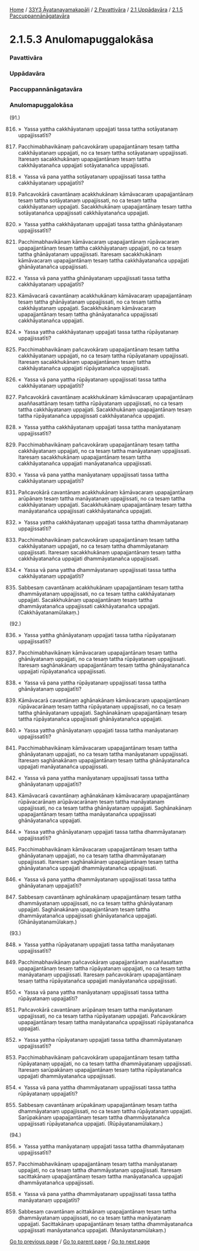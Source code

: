 
[Home](/) / [33Y3 Āyatanayamakapāḷi](/tipitaka/33Y3.md) / [2 Pavattivāra](/tipitaka/33Y3/2.md) / [2.1 Uppādavāra](/tipitaka/33Y3/2/2.1.md) / [2.1.5 Paccuppannānāgatavāra](/tipitaka/33Y3/2/2.1/2.1.5.md)

# 2.1.5.3 Anulomapuggalokāsa

### Pavattivāra

### Uppādavāra

### Paccuppannānāgatavāra

### Anulomapuggalokāsa

(91.)

816. »  Yassa yattha cakkhāyatanaṃ uppajjati tassa tattha sotāyatanaṃ uppajjissatīti?

817. Pacchimabhavikānaṃ pañcavokāraṃ upapajjantānaṃ tesaṃ tattha cakkhāyatanaṃ uppajjati, no ca tesaṃ tattha sotāyatanaṃ uppajjissati. Itaresaṃ sacakkhukānaṃ upapajjantānaṃ tesaṃ tattha cakkhāyatanañca uppajjati sotāyatanañca uppajjissati.

818. «  Yassa vā pana yattha sotāyatanaṃ uppajjissati tassa tattha cakkhāyatanaṃ uppajjatīti?

819. Pañcavokārā cavantānaṃ acakkhukānaṃ kāmāvacaraṃ upapajjantānaṃ tesaṃ tattha sotāyatanaṃ uppajjissati, no ca tesaṃ tattha cakkhāyatanaṃ uppajjati. Sacakkhukānaṃ upapajjantānaṃ tesaṃ tattha sotāyatanañca uppajjissati cakkhāyatanañca uppajjati.

820. »  Yassa yattha cakkhāyatanaṃ uppajjati tassa tattha ghānāyatanaṃ uppajjissatīti?

821. Pacchimabhavikānaṃ kāmāvacaraṃ upapajjantānaṃ rūpāvacaraṃ upapajjantānaṃ tesaṃ tattha cakkhāyatanaṃ uppajjati, no ca tesaṃ tattha ghānāyatanaṃ uppajjissati. Itaresaṃ sacakkhukānaṃ kāmāvacaraṃ upapajjantānaṃ tesaṃ tattha cakkhāyatanañca uppajjati ghānāyatanañca uppajjissati.

822. «  Yassa vā pana yattha ghānāyatanaṃ uppajjissati tassa tattha cakkhāyatanaṃ uppajjatīti?

823. Kāmāvacarā cavantānaṃ acakkhukānaṃ kāmāvacaraṃ upapajjantānaṃ tesaṃ tattha ghānāyatanaṃ uppajjissati, no ca tesaṃ tattha cakkhāyatanaṃ uppajjati. Sacakkhukānaṃ kāmāvacaraṃ upapajjantānaṃ tesaṃ tattha ghānāyatanañca uppajjissati cakkhāyatanañca uppajjati.

824. »  Yassa yattha cakkhāyatanaṃ uppajjati tassa tattha rūpāyatanaṃ uppajjissatīti?

825. Pacchimabhavikānaṃ pañcavokāraṃ upapajjantānaṃ tesaṃ tattha cakkhāyatanaṃ uppajjati, no ca tesaṃ tattha rūpāyatanaṃ uppajjissati. Itaresaṃ sacakkhukānaṃ upapajjantānaṃ tesaṃ tattha cakkhāyatanañca uppajjati rūpāyatanañca uppajjissati.

826. «  Yassa vā pana yattha rūpāyatanaṃ uppajjissati tassa tattha cakkhāyatanaṃ uppajjatīti?

827. Pañcavokārā cavantānaṃ acakkhukānaṃ kāmāvacaraṃ upapajjantānaṃ asaññasattānaṃ tesaṃ tattha rūpāyatanaṃ uppajjissati, no ca tesaṃ tattha cakkhāyatanaṃ uppajjati. Sacakkhukānaṃ upapajjantānaṃ tesaṃ tattha rūpāyatanañca uppajjissati cakkhāyatanañca uppajjati.

828. »  Yassa yattha cakkhāyatanaṃ uppajjati tassa tattha manāyatanaṃ uppajjissatīti?

829. Pacchimabhavikānaṃ pañcavokāraṃ upapajjantānaṃ tesaṃ tattha cakkhāyatanaṃ uppajjati, no ca tesaṃ tattha manāyatanaṃ uppajjissati. Itaresaṃ sacakkhukānaṃ upapajjantānaṃ tesaṃ tattha cakkhāyatanañca uppajjati manāyatanañca uppajjissati.

830. «  Yassa vā pana yattha manāyatanaṃ uppajjissati tassa tattha cakkhāyatanaṃ uppajjatīti?

831. Pañcavokārā cavantānaṃ acakkhukānaṃ kāmāvacaraṃ upapajjantānaṃ arūpānaṃ tesaṃ tattha manāyatanaṃ uppajjissati, no ca tesaṃ tattha cakkhāyatanaṃ uppajjati. Sacakkhukānaṃ upapajjantānaṃ tesaṃ tattha manāyatanañca uppajjissati cakkhāyatanañca uppajjati.

832. »  Yassa yattha cakkhāyatanaṃ uppajjati tassa tattha dhammāyatanaṃ uppajjissatīti?

833. Pacchimabhavikānaṃ pañcavokāraṃ upapajjantānaṃ tesaṃ tattha cakkhāyatanaṃ uppajjati, no ca tesaṃ tattha dhammāyatanaṃ uppajjissati. Itaresaṃ sacakkhukānaṃ upapajjantānaṃ tesaṃ tattha cakkhāyatanañca uppajjati dhammāyatanañca uppajjissati.

834. «  Yassa vā pana yattha dhammāyatanaṃ uppajjissati tassa tattha cakkhāyatanaṃ uppajjatīti?

835. Sabbesaṃ cavantānaṃ acakkhukānaṃ upapajjantānaṃ tesaṃ tattha dhammāyatanaṃ uppajjissati, no ca tesaṃ tattha cakkhāyatanaṃ uppajjati. Sacakkhukānaṃ upapajjantānaṃ tesaṃ tattha dhammāyatanañca uppajjissati cakkhāyatanañca uppajjati. (Cakkhāyatanamūlakaṃ.)

(92.)

836. »  Yassa yattha ghānāyatanaṃ uppajjati tassa tattha rūpāyatanaṃ uppajjissatīti?

837. Pacchimabhavikānaṃ kāmāvacaraṃ upapajjantānaṃ tesaṃ tattha ghānāyatanaṃ uppajjati, no ca tesaṃ tattha rūpāyatanaṃ uppajjissati. Itaresaṃ saghānakānaṃ upapajjantānaṃ tesaṃ tattha ghānāyatanañca uppajjati rūpāyatanañca uppajjissati.

838. «  Yassa vā pana yattha rūpāyatanaṃ uppajjissati tassa tattha ghānāyatanaṃ uppajjatīti?

839. Kāmāvacarā cavantānaṃ aghānakānaṃ kāmāvacaraṃ upapajjantānaṃ rūpāvacarānaṃ tesaṃ tattha rūpāyatanaṃ uppajjissati, no ca tesaṃ tattha ghānāyatanaṃ uppajjati. Saghānakānaṃ upapajjantānaṃ tesaṃ tattha rūpāyatanañca uppajjissati ghānāyatanañca uppajjati.

840. »  Yassa yattha ghānāyatanaṃ uppajjati tassa tattha manāyatanaṃ uppajjissatīti?

841. Pacchimabhavikānaṃ kāmāvacaraṃ upapajjantānaṃ tesaṃ tattha ghānāyatanaṃ uppajjati, no ca tesaṃ tattha manāyatanaṃ uppajjissati. Itaresaṃ saghānakānaṃ upapajjantānaṃ tesaṃ tattha ghānāyatanañca uppajjati manāyatanañca uppajjissati.

842. «  Yassa vā pana yattha manāyatanaṃ uppajjissati tassa tattha ghānāyatanaṃ uppajjatīti?

843. Kāmāvacarā cavantānaṃ aghānakānaṃ kāmāvacaraṃ upapajjantānaṃ rūpāvacarānaṃ arūpāvacarānaṃ tesaṃ tattha manāyatanaṃ uppajjissati, no ca tesaṃ tattha ghānāyatanaṃ uppajjati. Saghānakānaṃ upapajjantānaṃ tesaṃ tattha manāyatanañca uppajjissati ghānāyatanañca uppajjati.

844. »  Yassa yattha ghānāyatanaṃ uppajjati tassa tattha dhammāyatanaṃ uppajjissatīti?

845. Pacchimabhavikānaṃ kāmāvacaraṃ upapajjantānaṃ tesaṃ tattha ghānāyatanaṃ uppajjati, no ca tesaṃ tattha dhammāyatanaṃ uppajjissati. Itaresaṃ saghānakānaṃ upapajjantānaṃ tesaṃ tattha ghānāyatanañca uppajjati dhammāyatanañca uppajjissati.

846. «  Yassa vā pana yattha dhammāyatanaṃ uppajjissati tassa tattha ghānāyatanaṃ uppajjatīti?

847. Sabbesaṃ cavantānaṃ aghānakānaṃ upapajjantānaṃ tesaṃ tattha dhammāyatanaṃ uppajjissati, no ca tesaṃ tattha ghānāyatanaṃ uppajjati. Saghānakānaṃ upapajjantānaṃ tesaṃ tattha dhammāyatanañca uppajjissati ghānāyatanañca uppajjati. (Ghānāyatanamūlakaṃ.)

(93.)

848. »  Yassa yattha rūpāyatanaṃ uppajjati tassa tattha manāyatanaṃ uppajjissatīti?

849. Pacchimabhavikānaṃ pañcavokāraṃ upapajjantānaṃ asaññasattaṃ upapajjantānaṃ tesaṃ tattha rūpāyatanaṃ uppajjati, no ca tesaṃ tattha manāyatanaṃ uppajjissati. Itaresaṃ pañcavokāraṃ upapajjantānaṃ tesaṃ tattha rūpāyatanañca uppajjati manāyatanañca uppajjissati.

850. «  Yassa vā pana yattha manāyatanaṃ uppajjissati tassa tattha rūpāyatanaṃ uppajjatīti?

851. Pañcavokārā cavantānaṃ arūpānaṃ tesaṃ tattha manāyatanaṃ uppajjissati, no ca tesaṃ tattha rūpāyatanaṃ uppajjati. Pañcavokāraṃ upapajjantānaṃ tesaṃ tattha manāyatanañca uppajjissati rūpāyatanañca uppajjati.

852. »  Yassa yattha rūpāyatanaṃ uppajjati tassa tattha dhammāyatanaṃ uppajjissatīti?

853. Pacchimabhavikānaṃ pañcavokāraṃ upapajjantānaṃ tesaṃ tattha rūpāyatanaṃ uppajjati, no ca tesaṃ tattha dhammāyatanaṃ uppajjissati. Itaresaṃ sarūpakānaṃ upapajjantānaṃ tesaṃ tattha rūpāyatanañca uppajjati dhammāyatanañca uppajjissati.

854. «  Yassa vā pana yattha dhammāyatanaṃ uppajjissati tassa tattha rūpāyatanaṃ uppajjatīti?

855. Sabbesaṃ cavantānaṃ arūpakānaṃ upapajjantānaṃ tesaṃ tattha dhammāyatanaṃ uppajjissati, no ca tesaṃ tattha rūpāyatanaṃ uppajjati. Sarūpakānaṃ upapajjantānaṃ tesaṃ tattha dhammāyatanañca uppajjissati rūpāyatanañca uppajjati. (Rūpāyatanamūlakaṃ.)

(94.)

856. »  Yassa yattha manāyatanaṃ uppajjati tassa tattha dhammāyatanaṃ uppajjissatīti?

857. Pacchimabhavikānaṃ upapajjantānaṃ tesaṃ tattha manāyatanaṃ uppajjati, no ca tesaṃ tattha dhammāyatanaṃ uppajjissati. Itaresaṃ sacittakānaṃ upapajjantānaṃ tesaṃ tattha manāyatanañca uppajjati dhammāyatanañca uppajjissati.

858. «  Yassa vā pana yattha dhammāyatanaṃ uppajjissati tassa tattha manāyatanaṃ uppajjatīti?

859. Sabbesaṃ cavantānaṃ acittakānaṃ upapajjantānaṃ tesaṃ tattha dhammāyatanaṃ uppajjissati, no ca tesaṃ tattha manāyatanaṃ uppajjati. Sacittakānaṃ upapajjantānaṃ tesaṃ tattha dhammāyatanañca uppajjissati manāyatanañca uppajjati. (Manāyatanamūlakaṃ.)

[Go to previous page](/tipitaka/33Y3/2/2.1/2.1.5/2.1.5.2.md) / [Go to parent page](/tipitaka/33Y3/2/2.1/2.1.5.md) / [Go to next page](/tipitaka/33Y3/2/2.1/2.1.5/2.1.5.4.md)


